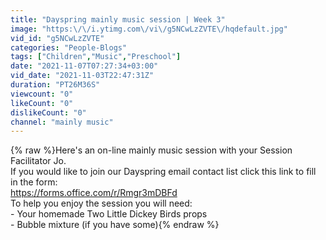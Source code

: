 ```yaml
---
title: "Dayspring mainly music session | Week 3"
image: "https:\/\/i.ytimg.com\/vi\/g5NCwLzZVTE\/hqdefault.jpg"
vid_id: "g5NCwLzZVTE"
categories: "People-Blogs"
tags: ["Children","Music","Preschool"]
date: "2021-11-07T07:27:34+03:00"
vid_date: "2021-11-03T22:47:31Z"
duration: "PT26M36S"
viewcount: "0"
likeCount: "0"
dislikeCount: "0"
channel: "mainly music"
---
```

{% raw %}Here's an on-line mainly music session with your Session Facilitator Jo. <br />If you would like to join our Dayspring email contact list click this link to fill in the form: <br /><a rel="nofollow" target="blank" href="https://forms.office.com/r/Rmgr3mDBFd">https://forms.office.com/r/Rmgr3mDBFd</a><br />To help you enjoy the session you will need:<br />- Your homemade Two Little Dickey Birds props<br />- Bubble mixture (if you have some){% endraw %}
